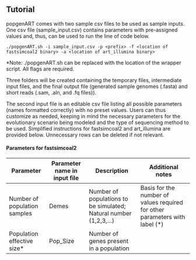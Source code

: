 ## Tutorial

popgenART comes with two sample csv files to be used as sample inputs. One csv file (sample_input.csv) contains parameters with pre-assigned values and, thus, can be used to run the line of code below.

```
./popgenART.sh -i sample_input.csv -p <prefix> -f <location of fastsimcoal2 binary> -a <location of art_illumina binary>
```
*Note: ./popgenART.sh can be replaced with the location of the wrapper script. All flags are required. 

Three folders will be created containing the temporary files, intermediate input files, and the final output file (generated sample genomes (.fasta) and short reads (.sam, .aln, and .fq files)). 

The second input file is an editable csv file listing all possible parameters (names formatted correctly) with no preset values. Users can thus customize as needed, keeping in mind the necessary parameters for the evolutionary scenario being modeled and the type of sequencing method to be used. Simplified instructions for fastsimcoal2 and art_illumina are provided below. Unnecessary rows can be deleted if not relevant. 

#### Parameters for fastsimcoal2 

| Parameter | Parameter name in input file | Description | Additional notes |
|-----------------|-----------------|-----------------|-----------------|
| Number of population samples | Demes | Number of populations to be simulated; Natural number (1,2,3,...) |Basis for the number of values required for other parameters with label (*)|
|Population effective size*|Pop_Size|Number of genes present in a population ||




